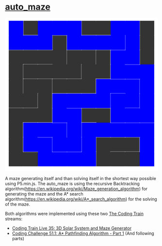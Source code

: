 # [auto_maze](https://lucaschwan.github.io/auto-maze/)

![A generated and then solved maze](pics/auto_maze.png)

A maze generating itself and than solving itself in the shortest way possible using P5.min.js.
The auto_maze is using the recursive Backtracking algorithm(https://en.wikipedia.org/wiki/Maze_generation_algorithm) for generating the maze and the A* search algorithm(https://en.wikipedia.org/wiki/A*_search_algorithm) for the solving of the maze.  

Both algorithms were implemented using these two [The Coding Train](https://www.youtube.com/@TheCodingTrain) streams:
- [Coding Train Live 35: 3D Solar System and Maze Generator](https://www.youtube.com/watch?v=nF7DVmovWr0)
- [Coding Challenge 51.1: A* Pathfinding Algorithm - Part 1](https://www.youtube.com/watch?v=aKYlikFAV4k) (And following parts)
